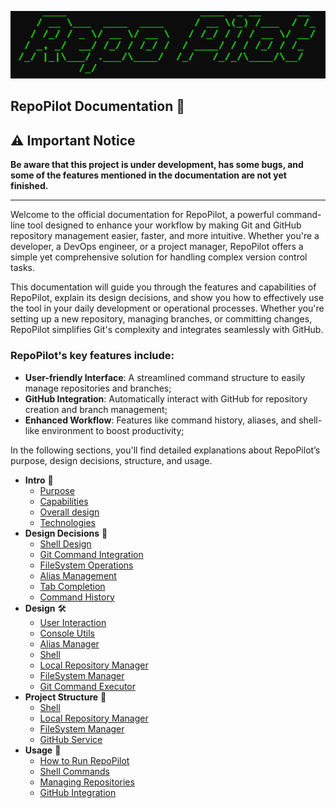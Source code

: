 <p align="center">
    <img src="https://github.com/JivkoSp/RepoPilot/blob/master/Assets/logo.PNG" alt="Logo" width="600">
</p>

## RepoPilot Documentation 📘

## ⚠️ Important Notice

**Be aware that this project is under development, has some bugs, and some of the features mentioned in the documentation are not yet finished.**

---

Welcome to the official documentation for RepoPilot, a powerful command-line tool designed to enhance your workflow by making Git and GitHub repository management easier, faster, and more intuitive. Whether you're a developer, a DevOps engineer, 
or a project manager, RepoPilot offers a simple yet comprehensive solution for handling complex version control tasks.

This documentation will guide you through the features and capabilities of RepoPilot, explain its design decisions, and show you how to effectively use the tool in your daily development or operational processes. 
Whether you're setting up a new repository, managing branches, or committing changes, RepoPilot simplifies Git's complexity and integrates seamlessly with GitHub.

### RepoPilot's key features include:

- **User-friendly Interface**: A streamlined command structure to easily manage repositories and branches;
- **GitHub Integration**: Automatically interact with GitHub for repository creation and branch management;
- **Enhanced Workflow**: Features like command history, aliases, and shell-like environment to boost productivity;
  
In the following sections, you'll find detailed explanations about RepoPilot’s purpose, design decisions, structure, and usage.

* **Intro** 📜
    - [Purpose](Docs/intro-purpose.md)
    - [Capabilities](Docs/intro-capabilities.md)
    - [Overall design](Docs/intro-design.md)
    - [Technologies](Docs/intro-technologies.md)
* **Design Decisions** 🧩
    - [Shell Design](Docs/design-decision-shell.md)
    - [Git Command Integration](Docs/design-decision-git-command-integration.md)
    - [FileSystem Operations](Docs/design-decision-filesystem-operations.md)
    - [Alias Management](Docs/design-decision-alias-managment.md)
    - [Tab Completion](Docs/design-decision-tab-completion.md)
    - [Command History](Docs/design-decision-command-history.md)
* **Design** 🛠️
    - [User Interaction](Docs/design-user-interaction.md)
    - [Console Utils](Docs/design-console-utils.md)
    - [Alias Manager](Docs/design-alias-manager.md)
    - [Shell](Docs/design-shell.md)
    - [Local Repository Manager](Docs/design-local-repository-manager.md)
    - [FileSystem Manager](Docs/design-filesystem-manager.md)
    - [Git Command Executor](Docs/design-git-command-executor.md)
* **Project Structure** 📂
    - [Shell](Docs/project-structure-shell.md)
    - [Local Repository Manager](Docs/project-structure-local-repository-manager.md)
    - [FileSystem Manager](Docs/project-structure-filesystem-manager.md)
    - [GitHub Service](Docs/project-structure-github-service.md)
* **Usage** 🚀
   - [How to Run RepoPilot](Docs/usage-how-to-run.md)
   - [Shell Commands](Docs/usage-how-to-run.md)
   - [Managing Repositories](Docs/usage-how-to-run.md)
   - [GitHub Integration](Docs/usage-how-to-run.md)
